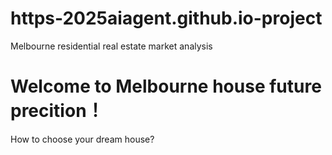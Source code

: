 # https-2025aiagent.github.io-project
Melbourne residential real estate market analysis

<!DOCTYPE html>
<html>
<head>
  <meta charset="UTF-8">
  <title>Melbourne house price prediction and analysis</title>
</head>
<body>
  <h1>Welcome to Melbourne house future precition！</h1>
  <p>How to choose your dream house?</p>
</body>
